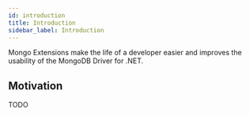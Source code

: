 ```yaml
---
id: introduction
title: Introduction
sidebar_label: Introduction
---
```


Mongo Extensions make the life of a developer easier and improves the usability
of the MongoDB Driver for .NET.

## Motivation

TODO